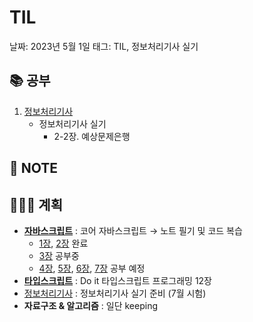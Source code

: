 # TIL

날짜: 2023년 5월 1일
태그: TIL, 정보처리기사 실기

## 📚 공부

1. [정보처리기사](https://www.notion.so/a2b699b61d374e028dc1653150419915)
    - 정보처리기사 실기
        - 2-2장. 예상문제은행

## 📝 **NOTE**

## 👩🏻‍💻 계획

- **[자바스크립트](https://www.notion.so/Study-5ec41f9c011e4cec8becd44d37652964)**  : 코어 자바스크립트 → 노트 필기 및 코드 복습
    - [1장](https://www.notion.so/1-43b83db63e25494cb6540778ee9d1506), [2장](https://www.notion.so/2-811580b944f94fbd8f5ae87159a721ba)  완료
    - [3장](https://www.notion.so/3-this-133d4d8108bd41dbad73295102c4b04c) 공부중
    - [4장](https://www.notion.so/4-fe23c454db8d4ab191d24aa183e32e57), [5장](https://www.notion.so/5-1dadcc29186a45f098dca56612f43f53), [6장](https://www.notion.so/6-701d8468d4c243f28042f4572cfe53ae), [7장](https://www.notion.so/7-57aa71cb0640422981da5708a034e9bd) 공부 예정
- **[타입스크립트](https://www.notion.so/Study-5ec41f9c011e4cec8becd44d37652964)**  : Do it 타입스크립트 프로그래밍 12장
- [정보처리기사](https://www.notion.so/a2b699b61d374e028dc1653150419915) : 정보처리기사 실기 준비 (7월 시험)
- **자료구조 & 알고리즘** : 일단 keeping